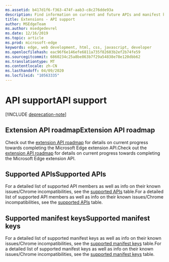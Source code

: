 ```yaml
---
ms.assetid: b417d1f6-f363-474f-aab3-c8c276dde93a
description: Find information on current and future APIs and manifest keys for Microsoft Edge extensions.
title: Extensions - API support
author: MSEdgeTeam
ms.author: msedgedevrel
ms.date: 12/16/2019
ms.topic: article
ms.prod: microsoft-edge
keywords: edge, web development, html, css, javascript, developer
ms.openlocfilehash: eac96f6e146efe6811a735f82603b2ef2b74fe59
ms.sourcegitcommit: 6860234c25a8be863b7f29a54838e78e120dbb62
ms.translationtype: MT
ms.contentlocale: zh-CN
ms.lasthandoff: 04/09/2020
ms.locfileid: "10563335"
---
```

# <span data-ttu-id="acb93-104">API support</span><span class="sxs-lookup"><span data-stu-id="acb93-104">API support</span></span>  

[!INCLUDE [deprecation-note](includes/deprecation-note.md)]  

## <span data-ttu-id="acb93-105">Extension API roadmap</span><span class="sxs-lookup"><span data-stu-id="acb93-105">Extension API roadmap</span></span>
<span data-ttu-id="acb93-106">Check out the [extension API roadmap](./api-support/extension-API-roadmap.md) for details on current progress towards completing the Microsoft Edge extension API.</span><span class="sxs-lookup"><span data-stu-id="acb93-106">Check out the [extension API roadmap](./api-support/extension-API-roadmap.md) for details on current progress towards completing the Microsoft Edge extension API.</span></span>

## <span data-ttu-id="acb93-107">Supported APIs</span><span class="sxs-lookup"><span data-stu-id="acb93-107">Supported APIs</span></span>
<span data-ttu-id="acb93-108">For a detailed list of supported API members as well as info on their known issues/Chrome incompatibilities, see the [supported APIs](./api-support/supported-APIs.md) table.</span><span class="sxs-lookup"><span data-stu-id="acb93-108">For a detailed list of supported API members as well as info on their known issues/Chrome incompatibilities, see the [supported APIs](./api-support/supported-APIs.md) table.</span></span>

## <span data-ttu-id="acb93-109">Supported manifest keys</span><span class="sxs-lookup"><span data-stu-id="acb93-109">Supported manifest keys</span></span>
<span data-ttu-id="acb93-110">For a detailed list of supported manifest keys as well as info on their known issues/Chrome incompatibilities, see the [supported manifest keys](./api-support/supported-manifest-keys.md) table.</span><span class="sxs-lookup"><span data-stu-id="acb93-110">For a detailed list of supported manifest keys as well as info on their known issues/Chrome incompatibilities, see the [supported manifest keys](./api-support/supported-manifest-keys.md) table.</span></span>
